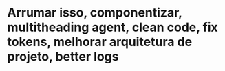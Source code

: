 # Arrumar isso, componentizar, multitheading agent, clean code, fix tokens, melhorar arquitetura de projeto, better logs
